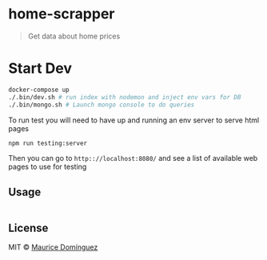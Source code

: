 # home-scrapper 

> Get data about home prices

# Start Dev

```bash
docker-compose up
./.bin/dev.sh # run index with nodemon and inject env vars for DB
./.bin/mongo.sh # Launch mongo console to do queries
```
To run test you will need to have up and running an env server to serve html pages
```bash
npm run testing:server
```
Then you can go to `http:://localhost:8080/` and see a list of available web pages to use for testing

## Usage

```js

```
## License

MIT © [Maurice Domínguez]()
